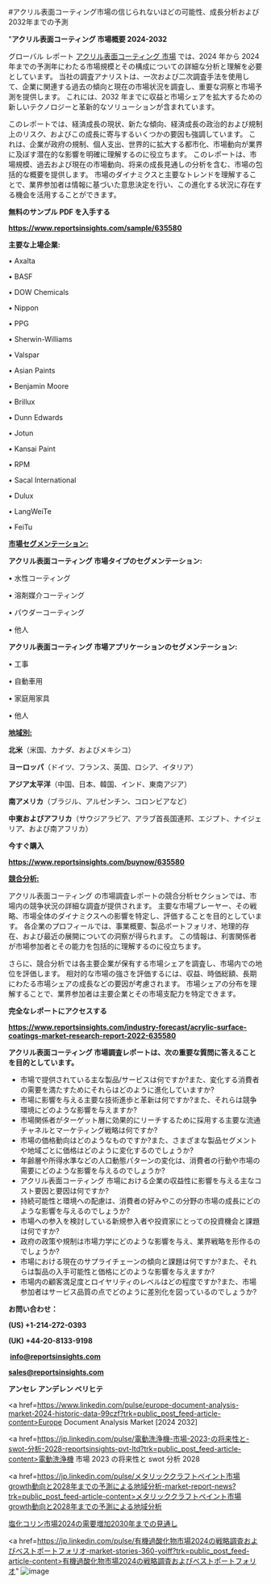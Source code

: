#アクリル表面コーティング市場の信じられないほどの可能性、成長分析および2032年までの予測

"<strong>アクリル表面コーティング 市場概要 2024-2032</strong>

グローバル レポート <a href=https://www.reportsinsights.com/sample/635580>アクリル表面コーティング 市場</a> では、2024 年から 2024 年までの予測年にわたる市場規模とその構成についての詳細な分析と理解を必要としています。 当社の調査アナリストは、一次および二次調査手法を使用して、企業に関連する過去の傾向と現在の市場状況を調査し、重要な洞察と市場予測を提供します。 これには、2032 年までに収益と市場シェアを拡大​​するための新しいテクノロジーと革新的なソリューションが含まれています。

このレポートでは、経済成長の現状、新たな傾向、経済成長の政治的および規制上のリスク、およびこの成長に寄与するいくつかの要因も強調しています。 これは、企業が政府の規制、個人支出、世界的に拡大する都市化、市場動向が業界に及ぼす潜在的な影響を明確に理解するのに役立ちます。 このレポートは、市場規模、過去および現在の市場動向、将来の成長見通しの分析を含む、市場の包括的な概要を提供します。 市場のダイナミクスと主要なトレンドを理解することで、業界参加者は情報に基づいた意思決定を行い、この進化する状況に存在する機会を活用することができます。

<strong><b>無料のサンプル PDF を入手する</b></strong>

<a href=https://www.reportsinsights.com/sample/635580><strong><u>https://www.reportsinsights.com/sample/635580</u></strong></a>

<strong>主要な上場企業:</strong>

• Axalta

• BASF

• DOW Chemicals

• Nippon

• PPG

• Sherwin-Williams

• Valspar

• Asian Paints

• Benjamin Moore

• Brillux

• Dunn Edwards

• Jotun

• Kansai Paint

• RPM

• Sacal International

• Dulux

• LangWeiTe

• FeiTu

<strong><u>市場セグメンテーション</u></strong><strong><u>:</u></strong>

<strong>アクリル表面コーティング 市場タイプのセグメンテーション:</strong>

• 水性コーティング

• 溶剤媒介コーティング

• パウダーコーティング

• 他人

<strong>アクリル表面コーティング 市場アプリケーションのセグメンテーション:</strong>

• 工事

• 自動車用

• 家庭用家具

• 他人

<strong><u>地域別</u></strong><strong><u>:</u></strong>

<strong>北米</strong>（米国、カナダ、およびメキシコ）

<strong>ヨーロッパ</strong>（ドイツ、フランス、英国、ロシア、イタリア）

<strong>アジア太平洋</strong>（中国、日本、韓国、インド、東南アジア）

<strong>南アメリカ</strong>（ブラジル、アルゼンチン、コロンビアなど）

<strong>中東およびアフリカ</strong>（サウジアラビア、アラブ首長国連邦、エジプト、ナイジェリア、および南アフリカ）

<strong>今すぐ購入</strong>

<a href=https://www.reportsinsights.com/buynow/635580><strong><u>https://www.reportsinsights.com/buynow/635580</u></strong></a>

<strong><u>競合分析:</u></strong>

アクリル表面コーティング の市場調査レポートの競合分析セクションでは、市場内の競争状況の詳細な調査が提供されます。 主要な市場プレーヤー、その戦略、市場全体のダイナミクスへの影響を特定し、評価することを目的としています。 各企業のプロフィールでは、事業概要、製品ポートフォリオ、地理的存在、および最近の展開についての洞察が得られます。 この情報は、利害関係者が市場参加者とその能力を包括的に理解するのに役立ちます。

さらに、競合分析では各主要企業が保有する市場シェアを調査し、市場内での地位を評価します。 相対的な市場の強さを評価するには、収益、時価総額、長期にわたる市場シェアの成長などの要因が考慮されます。 市場シェアの分布を理解することで、業界参加者は主要企業とその市場支配力を特定できます。

<strong>完全なレポートにアクセスする</strong>

<a href=https://www.reportsinsights.com/industry-forecast/acrylic-surface-coatings-market-research-report-2022-635580><strong><u><b>https://www.reportsinsights.com/industry-forecast/acrylic-surface-coatings-market-research-report-2022-635580</b></u></strong></a>

<strong><b>アクリル表面コーティング 市場調査レポートは、次の重要な質問に答えることを目的としています。</b></strong>
<ul>
  <li>市場で提供されている主な製品/サービスは何ですか?また、変化する消費者の需要を満たすためにそれらはどのように進化していますか?</li>
  <li>市場に影響を与える主要な技術進歩と革新は何ですか?また、それらは競争環境にどのような影響を与えますか?</li>
  <li>市場関係者がターゲット層に効果的にリーチするために採用する主要な流通チャネルとマーケティング戦略は何ですか?</li>
  <li>市場の価格動向はどのようなものですか?また、さまざまな製品セグメントや地域ごとに価格はどのように変化するのでしょうか?</li>
  <li>年齢層や所得水準などの人口動態パターンの変化は、消費者の行動や市場の需要にどのような影響を与えるのでしょうか?</li>
  <li>アクリル表面コーティング 市場における企業の収益性に影響を与える主なコスト要因と要因は何ですか?</li>
  <li>持続可能性と環境への配慮は、消費者の好みやこの分野の市場の成長にどのような影響を与えるのでしょうか?</li>
  <li>市場への参入を検討している新規参入者や投資家にとっての投資機会と課題は何ですか?</li>
  <li>政府の政策や規制は市場力学にどのような影響を与え、業界戦略を形作るのでしょうか?</li>
  <li>市場における現在のサプライチェーンの傾向と課題は何ですか?また、それらは製品の入手可能性と価格にどのような影響を与えますか?</li>
  <li>市場内の顧客満足度とロイヤリティのレベルはどの程度ですか?また、市場参加者はサービス品質の点でどのように差別化を図っているのでしょうか?</li>
</ul>
<strong>お問い合わせ：</strong>

<strong>(US) +1-214-272-0393</strong>

<strong>(UK) +44-20-8133-9198</strong>

<strong> </strong><a href=info@reportsinsights.com><strong><u>info@reportsinsights.com</u></strong></a>

<a href=sales@reportsinsights.com><strong><u>sales@reportsinsights.com</u></strong></a>

<strong>アンセレ アンデレン ベリヒテ</strong>

<a href=https://www.linkedin.com/pulse/europe-document-analysis-market-2024-historic-data-99czf?trk=public_post_feed-article-content>Europe Document Analysis Market [2024 2032]</a>

<a href=https://jp.linkedin.com/pulse/電動洗浄機-市場-2023-の将来性と-swot-分析-2028-reportsinsights-pvt-ltd?trk=public_post_feed-article-content>電動洗浄機 市場 2023 の将来性と swot 分析 2028</a>

<a href=https://jp.linkedin.com/pulse/メタリッククラフトペイント市場growth動向と2028年までの予測による地域分析-market-report-news?trk=public_post_feed-article-content>メタリッククラフトペイント市場growth動向と2028年までの予測による地域分析</a>

<a href=https://www.linkedin.com/pulse/塩化コリン市場2024の需要増加2030年までの見通し-reports-insights-expert/>塩化コリン市場2024の需要増加2030年までの見通し</a>

<a href=https://jp.linkedin.com/pulse/有機過酸化物市場2024の戦略調査およびベストポートフォリオ-market-stories-360-yoiff?trk=public_post_feed-article-content>有機過酸化物市場2024の戦略調査およびベストポートフォリオ</a>"
![image](https://github.com/aanak123/RIMarketer1/assets/158471119/daee71b3-ca4a-4da2-bb56-a00aa3ab068e)
